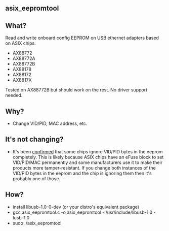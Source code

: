 asix_eepromtool
---------------

What?
-----

Read and write onboard config EEPROM on USB ethernet adapters based on ASIX chips.

* AX88772
* AX88772A
* AX88772B
* AX88178
* AX88172
* AX8817X

Tested on AX88772B but should work on the rest. No driver support needed.
                                                    
Why?
----

* Change VID/PID, MAC address, etc.

It's not changing?
------------------

 * It's been [confirmed](https://github.com/karosium/asix_eepromtool/issues/1) that some chips ignore VID/PID bytes in the eeprom completely. This is likely because ASIX chips have an eFuse block to set VID/PID/MAC permanently and some manufacturers use it to make their products more tamper-resistant. If you change both instances of the VID/PID bytes in the eeprom and the chip is ignoring them then it's probably one of those.


How?
----

* install libusb-1.0-0-dev (or your distro's equivalent package)
* gcc asix_eepromtool.c -o asix_eepromtool -I/usr/include/libusb-1.0 -lusb-1.0
* sudo ./asix_eepromtool
